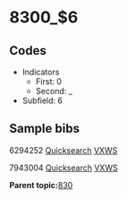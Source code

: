 # 8300\_$6

## Codes

-   Indicators
    -   First: 0
    -   Second: \_
-   Subfield: 6

## Sample bibs

6294252 [Quicksearch](https://search.library.yale.edu/catalog/6294252) [VXWS](http://prodorbis.library.yale.edu:7014/vxws/GetHoldingsService?bibId=6294252)

7943004 [Quicksearch](https://search.library.yale.edu/catalog/7943004) [VXWS](http://prodorbis.library.yale.edu:7014/vxws/GetHoldingsService?bibId=7943004)

**Parent topic:**[830](../../tags/830/830.md)

